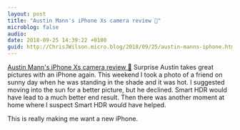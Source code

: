 ```yaml
---
layout: post
title: "Austin Mann's iPhone Xs camera review 🔗"
microblog: false
audio: 
date: 2018-09-25 14:39:22 +0100
guid: http://ChrisJWilson.micro.blog/2018/09/25/austin-manns-iphone.html
---
```

[Austin Mann's iPhone Xs camera review 🔗](http://austinmann.com/trek/iphone-xs-camera-review-zanzibar) 
Surprise Austin takes great pictures with an iPhone again. This weekend I took a photo of a friend on sunny day when he was standing in the shade and it was hot. I suggested moving into the sun for a better picture, but he declined. Smart HDR would have lead to a much better end result. Then there was another moment at home where I suspect Smart HDR would have helped.  

This is really making me want a new iPhone. 
